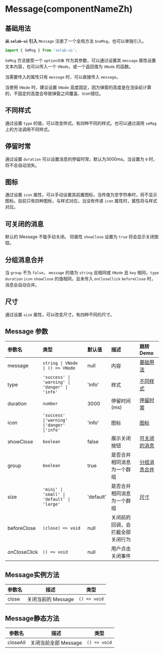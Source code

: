 # Message(componentNameZh)

## 基础用法

**从 `selab-ui` 引入**
`Message` 注册了一个全局方法 `$seMsg`，也可以单独引入。

```js
import { SeMsg } from 'selab-ui';
```

`SeMsg` 方法接受一个 `option对象` 作为其参数，可以通过设置其 `message` 属性设置文本内容，也可以传入一个 `VNode`，或一个返回值为 `VNode` 的函数。

当需要传入的属性只有 `message` 时，可以直接传入 `message`。

当使用 `VNode` 时，建议设置 `VNode` 高度固定，因为弹窗的高度是在渲染前计算的，不固定的高度会导致弹窗之间覆盖、icon错位。
<preview path="../../demos/message/messageBase.vue" title="基本使用" description=" "></preview>

## 不同样式

通过设置 `type` 的值，可以改变样式。有四种不同的样式。也可以通过调用 `seMag` 上的方法调用不同样式。
<preview path="../../demos/message/messageType.vue" title="基本使用" description=" "></preview>

## 停留时常

通过设置 `duration` 可以设置消息的停留时常，默认为3000ms。当设置为 `0` 时，将不会自动消失。
<preview path="../../demos/message/messageDuration.vue" title="基本使用" description=" "></preview>

## 图标

通过设置 `icon` 属性，可以手动设置其前置图标，当传值为空字符串时，将不显示图标。目前只有四种图标，与样式对应，当没有传递 `icon` 属性时，属性将与样式对应。
<preview path="../../demos/message/messageIcon.vue" title="基本使用" description=" "></preview>

## 可关闭的消息

默认的 Message 不能手动关闭。 将属性 `showClose` 设置为 `true` 将会显示关闭按钮。
<preview path="../../demos/message/messageShowClose.vue" title="基本使用" description=" "></preview>

## 分组消息合并

当 `group` 不为 `false`， `message` 的值为 `string` 且相同或 `VNode` 且 `key` 相同，`type` `duration` `icon` `showClose` 的值相同，且未传入 `onCloseClick` `beforeClose` 时，消息会自动合并。
<preview path="../../demos/message/messageGroup.vue" title="基本使用" description=" "></preview>

## 尺寸

通过设置 `size` 属性，可以改变尺寸。有四种不同的尺寸。
<preview path="../../demos/message/messageSize.vue" title="基本使用" description=" "></preview>

<!-- ## Message的基础配置 -->

## Message 参数

| 参数名       | 类型                                           | 默认值    | 描述                             | 跳转 Demo                     |
| :----------- | :--------------------------------------------- | :-------- | :------------------------------- | :---------------------------- |
| message      | `string \| VNode \| () => VNode`               | null      | 内容                             | [基础用法](#基础用法)         |
| type         | `'success' \| 'warning' \| 'danger' \| 'info'` | 'info'    | 样式                             | [不同样式](#不同样式)         |
| duration     | `number`                                       | 3000      | 停留时间(ms)                     | [停留时常](#停留时常)         |
| icon         | `'success' \|'warning' \|'danger' \|'info'`    | 'info'    | 图标                             | [图标](#图标)                 |
| showClose    | `boolean`                                      | false     | 展示关闭按钮                     | [可关闭的消息](#可关闭的消息) |
| group        | `boolean`                                      | true      | 是否合并相同消息为一个群组       | [分组消息合并](#分组消息合并) |
| size         | `'mini' \| 'small' \| 'default' \| 'large'`    | 'default' | 是否合并相同消息为一个群组       | [尺寸](#尺寸)                 |
| beforeClose  | `(close) => void`                              | null      | 关闭前的回调，会拦截全部关闭行为 |                               |
| onCloseClick | `() => void`                                   | null      | 用户点击关闭事件                 |                               |

## Message实例方法

| 参数名 | 描述               | 类型         |
| ------ | ------------------ | ------------ |
| close  | 关闭当前的 Message | `() => void` |

## Message静态方法

| 参数名   | 描述                 | 类型         |
| -------- | -------------------- | ------------ |
| closeAll | 关闭当前全部 Message | `() => void` |
